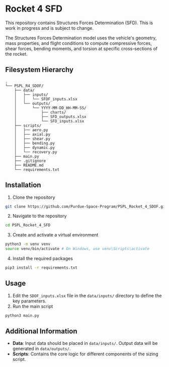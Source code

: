 # Rocket 4 SFD

This repository contains Structures Forces Determination (SFD). This is work in progress and is subject to change.

The Structures Forces Determination model uses the vehicle's geometry, mass properties, and flight conditions to compute compressive forces, shear forces, bending moments, and torsion at specific cross-sections of the rocket.

## Filesystem Hierarchy

```plaintext
.
└── PSPL_R4_SDOF/
    ├── data/
    │   ├── inputs/
    │   │   └── SFOF_inputs.xlsx
    │   └── outputs/
    │       └── YYYY-MM-DD_HH-MM-SS/
    │           ├── charts/
    │           ├── SFD_outputs.xlsx
    │           └── SFD_inputs.xlsx
    ├── scripts/
    │   ├── aero.py
    │   ├── axial.py
    │   ├── shear.py
    │   ├── bending.py
    │   ├── dynamic.py
    │   └── recovery.py
    ├── main.py
    ├── .gitignore
    ├── README.md
    └── requirements.txt

```

## Installation

1. Clone the repository

```bash
git clone https://github.com/Purdue-Space-Program/PSPL_Rocket_4_SDOF.git
```

2. Navigate to the repository

```bash
cd PSPL_Rocket_4_SFD
```

3. Create and activate a virtual environment

```bash
python3 -m venv venv
source venv/bin/activate # On Windows, use venv\Scripts\activate
```

4. Install the required packages

```bash
pip3 install -r requirements.txt
```

## Usage

1. Edit the `SDOF_inputs.xlsx` file in the `data/inputs/` directory to define the key parameters.
2. Run the main script

```bash
python3 main.py
```

## Additional Information

- **Data**: Input data should be placed in `data/inputs/`. Output data will be generated in `data/outputs/`.
- **Scripts**: Contains the core logic for different components of the sizing script.
